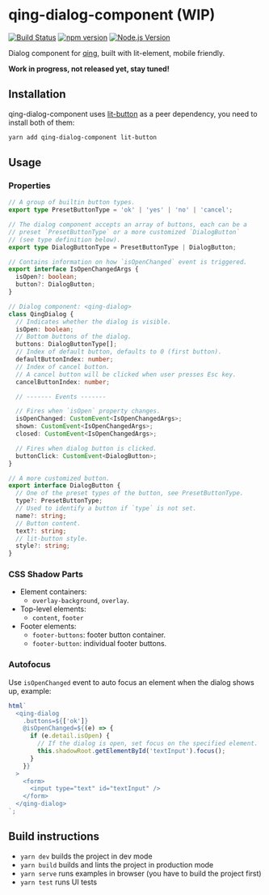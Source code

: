 # qing-dialog-component (WIP)

[![Build Status](https://img.shields.io/travis/mgenware/qing-dialog-component.svg?style=flat-square&label=Build+Status)](https://travis-ci.org/mgenware/qing-dialog-component)
[![npm version](https://img.shields.io/npm/v/qing-dialog-component.svg?style=flat-square)](https://npmjs.com/package/qing-dialog-component)
[![Node.js Version](http://img.shields.io/node/v/qing-dialog-component.svg?style=flat-square)](https://nodejs.org/en/)

Dialog component for [qing](https://github.com/mgenware/qing), built with lit-element, mobile friendly.

**Work in progress, not released yet, stay tuned!**

## Installation

qing-dialog-component uses [lit-button](https://github.com/mgenware/lit-button) as a peer dependency, you need to install both of them:

```sh
yarn add qing-dialog-component lit-button
```

## Usage

### Properties

```typescript
// A group of builtin button types.
export type PresetButtonType = 'ok' | 'yes' | 'no' | 'cancel';

// The dialog component accepts an array of buttons, each can be a
// preset `PresetButtonType` or a more customized `DialogButton`
// (see type definition below).
export type DialogButtonType = PresetButtonType | DialogButton;

// Contains information on how `isOpenChanged` event is triggered.
export interface IsOpenChangedArgs {
  isOpen?: boolean;
  button?: DialogButton;
}

// Dialog component: <qing-dialog>
class QingDialog {
  // Indicates whether the dialog is visible.
  isOpen: boolean;
  // Bottom buttons of the dialog.
  buttons: DialogButtonType[];
  // Index of default button, defaults to 0 (first button).
  defaultButtonIndex: number;
  // Index of cancel button.
  // A cancel button will be clicked when user presses Esc key.
  cancelButtonIndex: number;

  // ------- Events -------

  // Fires when `isOpen` property changes.
  isOpenChanged: CustomEvent<IsOpenChangedArgs>;
  shown: CustomEvent<IsOpenChangedArgs>;
  closed: CustomEvent<IsOpenChangedArgs>;

  // Fires when dialog button is clicked.
  buttonClick: CustomEvent<DialogButton>;
}

// A more customized button.
export interface DialogButton {
  // One of the preset types of the button, see PresetButtonType.
  type?: PresetButtonType;
  // Used to identify a button if `type` is not set.
  name?: string;
  // Button content.
  text?: string;
  // lit-button style.
  style?: string;
}
```

### CSS Shadow Parts

- Element containers:
  - `overlay-background`, `overlay`.
- Top-level elements:
  - `content`, `footer`
- Footer elements:
  - `footer-buttons`: footer button container.
  - `footer-button`: individual footer buttons.

### Autofocus

Use `isOpenChanged` event to auto focus an element when the dialog shows up, example:

```js
html`
  <qing-dialog
    .buttons=${['ok']}
    @isOpenChanged=${(e) => {
      if (e.detail.isOpen) {
        // If the dialog is open, set focus on the specified element.
        this.shadowRoot.getElementById('textInput').focus();
      }
    }}
  >
    <form>
      <input type="text" id="textInput" />
    </form>
  </qing-dialog>
`;
```

## Build instructions

- `yarn dev` builds the project in dev mode
- `yarn build` builds and lints the project in production mode
- `yarn serve` runs examples in browser (you have to build the project first)
- `yarn test` runs UI tests
